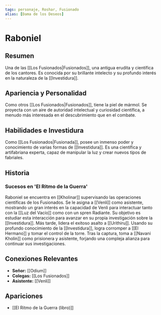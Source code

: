 ```yaml
---
tags: personaje, Roshar, Fusionado
alias: [Dama de los Deseos]
---
```


# Raboniel

## Resumen
Una de las [[Los Fusionados|Fusionados]], una antigua erudita y científica de los cantores. Es conocida por su brillante intelecto y su profundo interés en la naturaleza de la [[Investidura]].

## Apariencia y Personalidad
Como otros [[Los Fusionados|Fusionados]], tiene la piel de mármol. Se proyecta con un aire de autoridad intelectual y curiosidad científica, a menudo más interesada en el descubrimiento que en el combate.

## Habilidades e Investidura
Como [[Los Fusionados|Fusionada]], posee un inmenso poder y conocimiento de varias formas de [[Investidura]]. Es una científica y artifabriana experta, capaz de manipular la luz y crear nuevos tipos de fabriales.

## Historia
### Sucesos en 'El Ritmo de la Guerra'
Raboniel se encuentra en [[Kholinar]] supervisando las operaciones científicas de los Fusionados. Se le asigna a [[Venli]] como asistente, mostrando un gran interés en la capacidad de Venli para interactuar tanto con la [[Luz del Vacío]] como con un spren Radiante. Su objetivo es estudiar esta interacción para avanzar en su propia investigación sobre la [[Investidura]]. Más tarde, lidera el exitoso asalto a [[Urithiru]]. Usando su profundo conocimiento de la [[Investidura]], logra corromper a [[El Hermano]] y tomar el control de la torre. Tras la captura, toma a [[Navani Kholin]] como prisionera y asistente, forjando una compleja alianza para continuar sus investigaciones.

## Conexiones Relevantes
* **Señor:** [[Odium]]
* **Colegas:** [[Los Fusionados]]
* **Asistente:** [[Venli]]

## Apariciones
* [[El Ritmo de la Guerra (libro)]]
